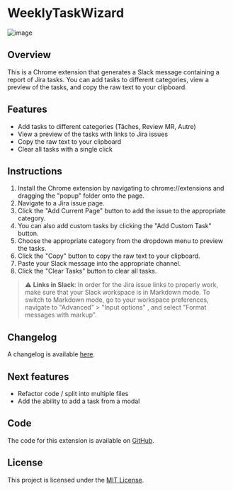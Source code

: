 # WeeklyTaskWizard

![image](https://user-images.githubusercontent.com/56207146/233877289-b976d271-de47-4e8c-9d6f-cecc7cd8d97a.png)

## Overview

This is a Chrome extension that generates a Slack message containing a report of Jira tasks. You can add tasks to different categories, view a preview of the tasks, and copy the raw text to your clipboard.

## Features

- Add tasks to different categories (Tâches, Review MR, Autre)
- View a preview of the tasks with links to Jira issues
- Copy the raw text to your clipboard
- Clear all tasks with a single click

## Instructions

1. Install the Chrome extension by navigating to chrome://extensions and dragging the "popup" folder onto the page.
2. Navigate to a Jira issue page.
3. Click the "Add Current Page" button to add the issue to the appropriate category.
4. You can also add custom tasks by clicking the "Add Custom Task" button.
5. Choose the appropriate category from the dropdown menu to preview the tasks.
6. Click the "Copy" button to copy the raw text to your clipboard.
7. Paste your Slack message into the appropriate channel.
8. Click the "Clear Tasks" button to clear all tasks.

> :warning: **Links in Slack**: In order for the Jira issue links to properly work, make sure that your Slack workspace is in Markdown mode. To switch to Markdown mode, go to your workspace preferences, navigate to "Advanced" > "Input options" , and select "Format messages with markup".

## Changelog

A changelog is available [here](https://github.com/agerard57/Chrome_Weekly-Task-Wizard/blob/master/CHANGELOG.md).

## Next features

- Refactor code / split into multiple files
- Add the ability to add a task from a modal

## Code

The code for this extension is available on [GitHub](https://github.com/agerard57/Chrome_Weekly-Task-Wizard).

## License

This project is licensed under the [MIT License](https://opensource.org/licenses/MIT).
